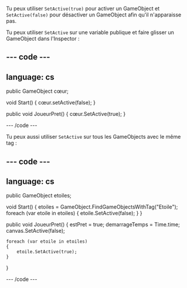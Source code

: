 Tu peux utiliser `SetActive(true)` pour activer un GameObject et `SetActive(false)` pour désactiver un GameObject afin qu'il n'apparaisse pas.

Tu peux utiliser `SetActive` sur une variable publique et faire glisser un GameObject dans l'Inspector :

--- code ---
---
language: cs
---

public GameObject cœur;

void Start()
{
    cœur.setActive(false);
}

public void JoueurPret()
{
    cœur.SetActive(true);
}

--- /code ---

Tu peux aussi utiliser `SetActive` sur tous les GameObjects avec le même tag :

--- code ---
---
language: cs
---

public GameObject etoiles;

void Start()
{
    etoiles = GameObject.FindGameObjectsWithTag("Etoile");
    foreach (var etoile in etoiles)
    {
        etoile.SetActive(false);
    }
}

public void JoueurPret()
{
    estPret = true;
    demarrageTemps = Time.time;
    canvas.SetActive(false);
    
    foreach (var etoile in etoiles)
    {
        etoile.SetActive(true);
    }
}

--- /code ---
